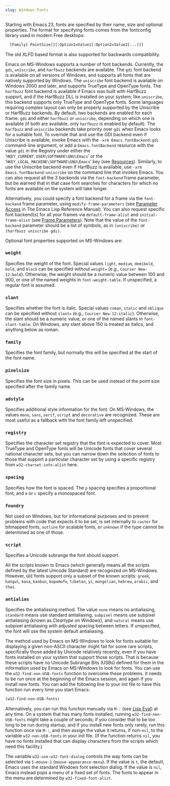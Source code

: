 ```yaml
---
slug: Windows-Fonts
---
```


Starting with Emacs 23, fonts are specified by their name, size and optional properties. The format for specifying fonts comes from the fontconfig library used in modern Free desktops:

```lisp
  [Family[-PointSize]][:Option1=Value1[:Option2=Value2[...]]]
```

The old XLFD based format is also supported for backwards compatibility.

Emacs on MS-Windows supports a number of font backends. Currently, the `gdi`, `uniscribe`, and `harfbuzz` backends are available. The `gdi` font backend is available on all versions of Windows, and supports all fonts that are natively supported by Windows. The `uniscribe` font backend is available on Windows 2000 and later, and supports TrueType and OpenType fonts. The `harfbuzz` font backend is available if Emacs was built with HarfBuzz support, and if the HarfBuzz DLL is installed on your system; like `uniscribe`, this backend supports only TrueType and OpenType fonts. Some languages requiring complex layout can only be properly supported by the Uniscribe or HarfBuzz backends. By default, two backends are enabled for each frame: `gdi` and either `harfbuzz` or `uniscribe`, depending on which one is available (if both are available, only `harfbuzz` is enabled by default). The `harfbuzz` and `uniscribe` backends take priority over `gdi` when Emacs looks for a suitable font. To override that and use the GDI backend even if Uniscribe is available, invoke Emacs with the `-xrm Emacs.fontBackend:gdi` command-line argument, or add a `Emacs.fontBackend` resource with the value `gdi` in the Registry under either the ‘`HKEY_CURRENT_USER\SOFTWARE\GNU\Emacs`’ or the ‘`HKEY_LOCAL_MACHINE\SOFTWARE\GNU\Emacs`’ key (see [Resources](Resources)). Similarly, to use the Uniscribe backend even if HarfBuzz is available, use `-xrm Emacs.fontBackend:uniscribe` on the command line that invokes Emacs. You can also request all the 3 backends via the `font-backend` frame parameter, but be warned that in that case font searches for characters for which no fonts are available on the system will take longer.

Alternatively, you could specify a font backend for a frame via the `font-backend` frame parameter, using `modify-frame-parameters` (see [Parameter Access](https://www.gnu.org/software/emacs/manual/html_mono/elisp.html#Parameter-Access) in The Emacs Lisp Reference Manual). You can also request specific font backend(s) for all your frames via `default-frame-alist` and `initial-frame-alist` (see [Frame Parameters](Frame-Parameters)). Note that the value of the `font-backend` parameter should be a list of symbols, as in `(uniscribe)` or `(harfbuzz uniscribe gdi)`<!-- /@w -->.

Optional font properties supported on MS-Windows are:

### `weight`

Specifies the weight of the font. Special values `light`, `medium`, `demibold`, `bold`, and `black` can be specified without `weight=` (e.g., `Courier New-12:bold`). Otherwise, the weight should be a numeric value between 100 and 900, or one of the named weights in `font-weight-table`. If unspecified, a regular font is assumed.

### `slant`

Specifies whether the font is italic. Special values `roman`, `italic` and `oblique` can be specified without `slant=` (e.g., `Courier New-12:italic`). Otherwise, the slant should be a numeric value, or one of the named slants in `font-slant-table`. On Windows, any slant above 150 is treated as italics, and anything below as roman.

### `family`

Specifies the font family, but normally this will be specified at the start of the font name.

### `pixelsize`

Specifies the font size in pixels. This can be used instead of the point size specified after the family name.

### `adstyle`

Specifies additional style information for the font. On MS-Windows, the values `mono`, `sans`, `serif`, `script` and `decorative` are recognized. These are most useful as a fallback with the font family left unspecified.

### `registry`

Specifies the character set registry that the font is expected to cover. Most TrueType and OpenType fonts will be Unicode fonts that cover several national character sets, but you can narrow down the selection of fonts to those that support a particular character set by using a specific registry from `w32-charset-info-alist` here.

### `spacing`

Specifies how the font is spaced. The `p` spacing specifies a proportional font, and `m` or `c` specify a monospaced font.

### `foundry`

Not used on Windows, but for informational purposes and to prevent problems with code that expects it to be set, is set internally to `raster` for bitmapped fonts, `outline` for scalable fonts, or `unknown` if the type cannot be determined as one of those.

### `script`

Specifies a Unicode subrange the font should support.

All the scripts known to Emacs (which generally means all the scripts defined by the latest Unicode Standard) are recognized on MS-Windows. However, `GDI` fonts support only a subset of the known scripts: `greek`, `hangul`, `kana`, `kanbun`, `bopomofo`, `tibetan`, `yi`, `mongolian`, `hebrew`, `arabic`, and `thai`.

### `antialias`

Specifies the antialiasing method. The value `none` means no antialiasing, `standard` means use standard antialiasing, `subpixel` means use subpixel antialiasing (known as *Cleartype* on Windows), and `natural` means use subpixel antialiasing with adjusted spacing between letters. If unspecified, the font will use the system default antialiasing.

The method used by Emacs on MS-Windows to look for fonts suitable for displaying a given non-ASCII character might fail for some rare scripts, specifically those added by Unicode relatively recently, even if you have fonts installed on your system that support those scripts. That is because these scripts have no Unicode Subrange Bits (USBs) defined for them in the information used by Emacs on MS-Windows to look for fonts. You can use the `w32-find-non-USB-fonts` function to overcome these problems. It needs to be run once at the beginning of the Emacs session, and again if you install new fonts. You can add the following line to your init file to have this function run every time you start Emacs:

```lisp
(w32-find-non-USB-fonts)
```

Alternatively, you can run this function manually via `M-:` (see [Lisp Eval](Lisp-Eval)) at any time. On a system that has many fonts installed, running `w32-find-non-USB-fonts` might take a couple of seconds; if you consider that to be too long to be run during startup, and if you install new fonts only rarely, run this function once via `M-:`, and then assign the value it returns, if non-`nil`, to the variable `w32-non-USB-fonts` in your init file. (If the function returns `nil`, you have no fonts installed that can display characters from the scripts which need this facility.)

The variable `w32-use-w32-font-dialog` controls the way fonts can be selected via `S-mouse-1` (`mouse-appearance-menu`). If the value is `t`, the default, Emacs uses the standard Windows font selection dialog. If the value is `nil`, Emacs instead pops a menu of a fixed set of fonts. The fonts to appear in the menu are determined by `w32-fixed-font-alist`.
